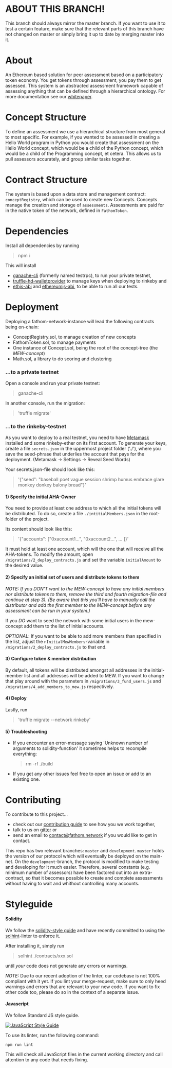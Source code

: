 ABOUT THIS BRANCH!
==========

This branch should always mirror the master branch. If you want to use it to test a certain feature, make sure
that the relevant parts of this branch have not changed on master or simply bring it up to date by 
merging master into it.


About
========


An Ethereum based solution for peer assessment based on a participatory token economy. You get tokens through assessment, you pay them to get assessed. This system is an abstracted assessment framework capable of assessing anything that can be defined through a hierarchical ontology.
For more documentation see our [whitepaper](http://fathom.network/whitepaper/).

Concept Structure
============

To define an assessment we use a hierarchical structure from most general to most specific. For example, if you wanted to be assessed in creating a Hello World program in Python you would create that assessment on the Hello World concept, which would be a child of the Python concept, which would be a child of the Programming concept, et cetera. This allows us to pull assessors accurately, and group similar tasks together. 

Contract Structure
==============

The system is based upon a data store and management contract:
`conceptRegistry`, which can be used to create new Concepts. Concepts manage the
creation and storage of `assessments`. Assessments are paid for in the native
token of the network, defined in `FathomToken`.


Dependencies
========

Install all dependencies by running 

> npm i

This will install 
- [ganache-cli](https://github.com/trufflesuite/ganache-cli) (formerly named testrpc), to run your private testnet,
- [truffle-hd-walletprovider](https://github.com/trufflesuite/truffle-hdwallet-provider) to manage keys when deploying to rinkeby and
- [ethjs-abi](https://github.com/ethjs/ethjs-abi) and [ethereumjs-abi](https://github.com/ethereumjs/ethereumjs-abi), to be able to run all our tests.

Deployment
========

Deploying a fathom-network-instance will lead the following contracts being on-chain:

- ConceptRegistry.sol, to manage creation of new concepts
- FathomToken.sol, to manage payments
- One instance of Concept.sol, being the root of the concept-tree (the _MEW-concept_)
- Math.sol, a library to do scoring and clustering

### ...to a private testnet

Open a console and run your private testnet:
> ganache-cli

In another console, run the migration: 
>'truffle migrate'


### ...to the rinkeby-testnet

As you want to deploy to a real testnet, you need to have
[Metamask](https://metamask.io/) installed and some rinkeby-ether on its first
account. To generate your keys, create a file `secrets.json` in the uppermost
project folder ('./'), where you save the seed-phrase that underlies the account
that pays for the deployment. (Metamask -> Settings -> Reveal Seed Words) 

Your secrets.json-file should look like this: 
>'{"seed": "baseball poet vague session shrimp humus embrace glare monkey donkey balony bread"}'

#### 1) Specify the initial AHA-Owner

You need to provide at least one address to which all the initial tokens will be
distributed. 
To do so, create a file `./intitialMembers.json` in the root-folder of the
project.

Its content should look like this:
>'{"accounts": ["0xaccount1...", "0xaccount2...", ... ]}'

It must hold at least one account, which will the one that will receive all the
AHA-tokens. To modify the amount, open `/migrations/2_deploy_contracts.js` and
set the variable `initialAmount` to the desired value.

#### 2) Specify an initial set of users and distribute tokens to them

_*NOTE*: If you *DON'T* want to the MEW-concept to have any initial members nor
distribute tokens to them, remove the third and fourth migration-file and
continue at step 3). (Be aware that this you'll have to manually call the
distributor and add the first member to the MEW-concept before any assessment
can be run in your system.)_

If you *DO* want to seed the network with some initial users in the mew-concept
add them to the list of initial accounts.

_OPTIONAL_: If you want to be able to add more members than specified in the
list, adjust the `nInitialMewMembers`-variable in `/migrations/2_deploy_contracts.js`
to that end.

#### 3) Configure token & member distribution

By default, all tokens will be distributed amongst all addresses in the
initial-member list and all addresses will be added to MEW. If you want to
change that play around with the parameters in `/migrations/3_fund_users.js` and
`/migrations/4_add_members_to_mew.js` respectively.

#### 4) Deploy

Lastly, run 
>'truffle migrate --network rinkeby'


#### 5) Troubleshooting

- If you encounter an error-message saying 'Unknown number of arguments to
  solidity-function' it sometimes helps to recompile everything: 
  > rm -rf ./build

- If you get any other issues feel free to open an issue or add to an existing
one.

Contributing
=========

To contribute to this project...
- check out our [contribution guide](https://gitlab.com/fathom/org) to see how
  you we work together,
- talk to us on [gitter](https://gitter.im/fathom-network/Lobby) or
- send an email to <contact@fathom.network> if you would like to get in contact.

This repo has two relevant branches: `master` and `development`. `master` holds
the version of our protocol which will eventually be deployed on the main-net.
On the `development`-branch, the protocol is modified to make testing and
developing for it much easier. Therefore, several constants (e.g. minimum number
of assessors) have been factored out into an extra-contract, so that it becomes
possible to create and complete assessments without having to wait and whithout
controlling many accounts.

Styleguide
==========

#### Solidity

We follow the [solidity-style
guide](https://solidity.readthedocs.io/en/develop/style-guide.html) and have
recently committed to using the
[solhint](https://protofire.github.io/solhint/rules.html)-linter to enforce it.

After installing it, simply run 
> solhint ./contracts/xxx.sol

until _your_ code does not generate any errors or warnings.

_NOTE:_ Due to our recent adoption of the linter, our codebase is not 100%
compliant with it yet. If you lint your merge-request, make sure to only heed
warnings and errors that are relevant to your new code. If you want to fix other
code too, please do so in the context of a separate issue.

#### Javascript

We follow Standard JS style guide.

[![JavaScript Style Guide](https://cdn.rawgit.com/standard/standard/master/badge.svg)](https://github.com/standard/standard)

To use its linter, run the following command:
```
npm run lint
```
This will check all JavaScript files in the current working directory and call attention to any code that needs fixing. 

